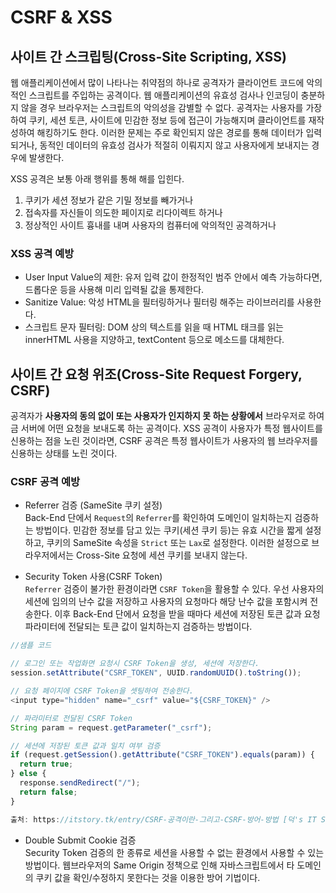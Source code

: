 # CSRF & XSS

## 사이트 간 스크립팅(Cross-Site Scripting, XSS)

웹 애플리케이션에서 많이 나타나는 취약점의 하나로 공격자가 클라이언트 코드에 악의적인 스크립트를 주입하는 공격이다. 웹 애플리케이션의 유효성 검사나 인코딩이 충분하지 않을 경우 브라우저는 스크립트의 악의성을 감별할 수 없다. 공격자는 사용자를 가장하여 쿠키, 세션 토큰, 사이트에 민감한 정보 등에 접근이 가능해지며 클라이언트를 재작성하여 해킹하기도 한다. 이러한 문제는 주로 확인되지 않은 경로를 통해 데이터가 입력되거나, 동적인 데이터의 유효성 검사가 적절히 이뤄지지 않고 사용자에게 보내지는 경우에 발생한다.

XSS 공격은 보통 아래 행위를 통해 해를 입힌다.

1. 쿠키가 세션 정보가 같은 기밀 정보를 빼가거나
2. 접속자를 자신들이 의도한 페이지로 리다이렉트 하거나
3. 정상적인 사이트 흉내를 내며 사용자의 컴퓨터에 악의적인 공격하거나

### XSS 공격 예방

- User Input Value의 제한: 유저 입력 값이 한정적인 범주 안에서 예측 가능하다면, 드롭다운 등을 사용해 미리 입력될 값을 통제한다.
- Sanitize Value: 악성 HTML을 필터링하거나 필터링 해주는 라이브러리를 사용한다.
- 스크립트 문자 필터링: DOM 상의 텍스트를 읽을 때 HTML 태크를 읽는 innerHTML 사용을 지양하고, textContent 등으로 메소드를 대체한다.

## 사이트 간 요청 위조(Cross-Site Request Forgery, CSRF)

공격자가 **사용자의 동의 없이 또는 사용자가 인지하지 못 하는 상황에서** 브라우저로 하여금 서버에 어떤 요청을 보내도록 하는 공격이다. XSS 공격이 사용자가 특정 웹사이트를 신용하는 점을 노린 것이라면, CSRF 공격은 특정 웹사이트가 사용자의 웹 브라우저를 신용하는 상태를 노린 것이다.

### CSRF 공격 예방

- Referrer 검증 (SameSite 쿠키 설정)<br>
  Back-End 단에서 `Request`의 `Referrer`를 확인하여 도메인이 일치하는지 검증하는 방법이다. 민감한 정보를 담고 있는 쿠키(세션 쿠키 등)는 유효 시간을 짧게 설정하고, 쿠키의 SameSite 속성을 `Strict` 또는 `Lax`로 설정한다. 이러한 설정으로 브라우저에서는 Cross-Site 요청에 세션 쿠키를 보내지 않는다.

- Security Token 사용(CSRF Token)<br>
  `Referrer` 검증이 불가한 환경이라면 `CSRF Token`을 활용할 수 있다. 우선 사용자의 세션에 임의의 난수 값을 저장하고 사용자의 요청마다 해당 난수 값을 포함시켜 전송한다. 이후 Back-End 단에서 요청을 받을 때마다 세션에 저장된 토큰 값과 요청 파라미터에 전달되는 토큰 값이 일치하는지 검증하는 방법이다.

```javascript
//샘플 코드

// 로그인 또는 작업화면 요청시 CSRF Token을 생성, 세션에 저장한다.
session.setAttribute("CSRF_TOKEN", UUID.randomUUID().toString());

// 요청 페이지에 CSRF Token을 셋팅하여 전송한다.
<input type="hidden" name="_csrf" value="${CSRF_TOKEN}" />

// 파라미터로 전달된 CSRF Token
String param = request.getParameter("_csrf");

// 세션에 저장된 토큰 값과 일치 여부 검증
if (request.getSession().getAttribute("CSRF_TOKEN").equals(param)) {
  return true;
} else {
  response.sendRedirect("/");
  return false;
}

출처: https://itstory.tk/entry/CSRF-공격이란-그리고-CSRF-방어-방법 [덕's IT Story]
```

- Double Submit Cookie 검증<br>
  Security Token 검증의 한 종류로 세션을 사용할 수 없는 환경에서 사용할 수 있는 방법이다. 웹브라우저의 Same Origin 정책으로 인해 자바스크립트에서 타 도메인의 쿠키 값을 확인/수정하지 못한다는 것을 이용한 방어 기법이다.

